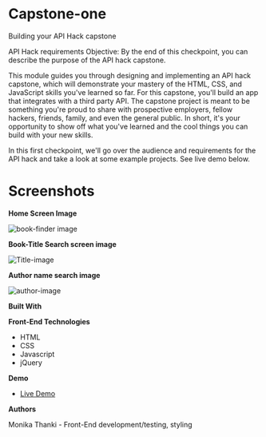 # **Capstone-one**

Building your API Hack capstone

API Hack requirements Objective: By the end of this checkpoint, you can describe the purpose of the API hack capstone.

This module guides you through designing and implementing an API hack capstone, which will demonstrate your mastery of the HTML, CSS, and JavaScript skills you&#39;ve learned so far. For this capstone, you&#39;ll build an app that integrates with a third party API. The capstone project is meant to be something you&#39;re proud to share with prospective employers, fellow hackers, friends, family, and even the general public. In short, it&#39;s your opportunity to show off what you&#39;ve learned and the cool things you can build with your new skills.

In this first checkpoint, we&#39;ll go over the audience and requirements for the API hack and take a look at some example projects. See live demo below.

##
# **Screenshots**

**Home Screen Image**

![book-finder image](https://user-images.githubusercontent.com/63766164/89110165-d19a6f80-d3fc-11ea-833a-3ce5223929dc.PNG)


**Book-Title Search screen image**

![Title-image](https://user-images.githubusercontent.com/63766164/89110170-d95a1400-d3fc-11ea-83dd-2672c460460e.PNG)




**Author name search image**

![author-image](https://user-images.githubusercontent.com/63766164/89110172-e119b880-d3fc-11ea-8d60-4107a28268aa.PNG)



**Built With**

**Front-End Technologies**

- HTML
- CSS
- Javascript
- jQuery

**Demo**

- [Live Demo](hhttps://monikathanki.github.io/Book-Author-Look-up/)

**Authors**

Monika Thanki - Front-End development/testing, styling


